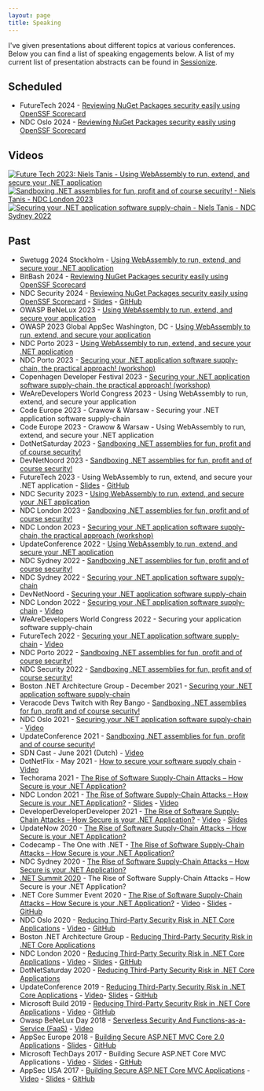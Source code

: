 ```yaml
---
layout: page
title: Speaking
---
```


I've given presentations about different topics at various conferences. Below you can find a list of speaking engagements below. A list of my current list of presentation abstracts can be found in [Sessionize](https://sessionize.com/nielstanis/).

## Scheduled

- FutureTech 2024 - [Reviewing NuGet Packages security easily using OpenSSF Scorecard](https://futuretech.nl/timetable/)
- NDC Oslo 2024 - [Reviewing NuGet Packages security easily using OpenSSF Scorecard](https://ndcoslo.com/agenda/reviewing-nuget-packages-security-easily-using-openssf-scorecard-0ad8/0reiuniivy3)

## Videos

[![Future Tech 2023: Niels Tanis - Using WebAssembly to run, extend, and secure your .NET application](https://img.youtube.com/vi/6W25YjFFpJY/0.jpg)](https://www.youtube.com/watch?v=6W25YjFFpJY "Future Tech 2023: Niels Tanis - Using WebAssembly to run, extend, and secure your .NET application")
[![Sandboxing .NET assemblies for fun, profit and of course security! - Niels Tanis - NDC London 2023](https://img.youtube.com/vi/NxV19P7VKyI/0.jpg)](https://www.youtube.com/watch?v=NxV19P7VKyI "Sandboxing .NET assemblies for fun, profit and of course security! - Niels Tanis - NDC London 2023")
[![Securing your .NET application software supply-chain - Niels Tanis - NDC Sydney 2022](https://img.youtube.com/vi/mFiAhYaKao4/0.jpg)](https://www.youtube.com/watch?v=mFiAhYaKao4 "Securing your .NET application software supply-chain - Niels Tanis - NDC Sydney 2022")


## Past

- Swetugg 2024 Stockholm - [Using WebAssembly to run, extend, and secure your .NET application](https://swetugg.se/sthlm-2024/speakers/niels-tanis)
- BitBash 2024 - [Reviewing NuGet Packages security easily using OpenSSF Scorecard](https://www.bitbash.nl)
- NDC Security 2024 - [Reviewing NuGet Packages security easily using OpenSSF Scorecard](https://ndc-security.com/agenda/assessing-nuget-packages-more-easily-with-security-scorecards-0x8x/01l9zdcmcx1) - [Slides](https://github.com/nielstanis/ndcsecurity2024/blob/main/Slides/NuGetSSC.pdf) - [GitHub](https://github.com/nielstanis/NDCSecurity2024/blob/main/)
- OWASP BeNeLux 2023 - [Using WebAssembly to run, extend, and secure your application](https://www.owaspbenelux.eu/program/talks#Niels-Tanis)
- OWASP 2023 Global AppSec Washington, DC - [Using WebAssembly to run, extend, and secure your application](https://owasp2023globalappsecwashin.sched.com/event/1OM3A/using-webassembly-to-run-extend-and-secure-your-application)
- NDC Porto 2023 - [Using WebAssembly to run, extend, and secure your .NET application](https://ndcporto.com/agenda/using-webassembly-to-run-extend-and-secure-your-net-application-0njh/0c3ybbuclrf)
- NDC Porto 2023 - [Securing your .NET application software supply-chain, the practical approach! (workshop)](https://ndcporto.com/agenda/part-12-securing-your-net-application-software-supply-chain-the-practical-approach-workshop-0ty2/0p80w24d3ya)
- Copenhagen Developer Festival 2023 - [Securing your .NET application software supply-chain, the practical approach! (workshop)](https://cphdevfest.com/speakers/niels-tanis)
- WeAreDevelopers World Congress 2023 - Using WebAssembly to run, extend, and secure your application
- Code Europe 2023 - Crawow & Warsaw - Securing your .NET application software supply-chain 
- Code Europe 2023 - Crawow & Warsaw - Using WebAssembly to run, extend, and secure your .NET application
- DotNetSaturday 2023 - [Sandboxing .NET assemblies for fun, profit and of course security!](https://dotnedsaturday.nl/sessions/sandboxing-net-assemblies-for-fun-profit-and-of-course-security/)
- DevNetNoord 2023 - [Sandboxing .NET assemblies for fun, profit and of course security!](https://devnetnoord.nl/#sandboxingdotnet) 
- FutureTech 2023 - Using WebAssembly to run, extend, and secure your .NET application - [Slides](https://github.com/nielstanis/FutureTech2023/blob/main/Slides/FutureTech2023-WASM.pdf) - [GitHub](https://github.com/nielstanis/FutureTech2023)
- NDC Security 2023 - [Using WebAssembly to run, extend, and secure your .NET application](https://ndc-security.com/agenda/using-webassembly-to-run-extend-and-secure-your-net-application-0dlk/0osljmitryd)
- NDC London 2023 - [Sandboxing .NET assemblies for fun, profit and of course security!](https://ndclondon.com/agenda/sandboxing-net-assemblies-for-fun-profit-and-of-course-security-0el1/07vtzib2mwo) 
- NDC London 2023 - [Securing your .NET application software supply-chain, the practical approach (workshop)](https://ndclondon.com/agenda/securing-your-net-application-software-supply-chain-the-practical-approach-0f2f/0nye43itic8)
- UpdateConference 2022 - [Using WebAssembly to run, extend, and secure your .NET application](https://www.updateconference.net/en/2022/session/using-webassembly-to-run--extend--and-secure-your--net-application)
- NDC Sydney 2022 - [Sandboxing .NET assemblies for fun, profit and of course security!](https://ndcsydney.com/agenda/sandboxing-net-assemblies-for-fun-profit-and-of-course-security-08rl/0iqp154v9q3)
- NDC Sydney 2022 - [Securing your .NET application software supply-chain](https://ndcsydney.com/agenda/securing-your-net-application-software-supply-chain-0v8x/0smzhm3kpdd)
- DevNetNoord - [Securing your .NET application software supply-chain](https://devnetnoord.nl/#supplychain)
- NDC London 2022 - [Securing your .NET application software supply-chain](https://ndclondon.com/agenda/securing-your-net-application-software-supply-chain-0ei3/068cz2it38a) - [Video](https://www.youtube.com/watch?v=n9_dqtDy-2U)
- WeAreDevelopers World Congress 2022 - Securing your application software supply-chain
- FutureTech 2022 - [Securing your .NET application software supply-chain](https://futuretech.nl/speakers/) - [Video](https://www.youtube.com/watch?v=Fr5I0I5Komc)
- NDC Porto 2022 - [Sandboxing .NET assemblies for fun, profit and of course security!](https://ndcporto.com/agenda/sandboxing-net-assemblies-for-fun-profit-and-of-course-security-0hlu/0iujiv7s3s8)
- NDC Security 2022 - [Sandboxing .NET assemblies for fun, profit and of course security!](https://ndc-security.com/agenda/sandboxing-net-assemblies-for-fun-profit-and-of-course-security-0i0c/0xcpe4sdeb0)
- Boston .NET Architecture Group - December 2021 - [Securing your .NET application software supply-chain](https://youtu.be/tQ5I0xhEPbU)
- Veracode Devs Twitch with Rey Bango - [Sandboxing .NET assemblies for fun, profit and of course security!](https://www.twitch.tv/videos/1232606941)
- NDC Oslo 2021 - [Securing your .NET application software supply-chain](https://ndcoslo.com/agenda/securing-your-net-application-software-supply-chain-0r3p/0kkmn6y5kis) - [Video](https://www.youtube.com/watch?v=AFa-P9tvag4)
- UpdateConference 2021 - [Sandboxing .NET assemblies for fun, profit and of course security!](https://www.updateconference.net/en/2021/session/sandboxing--net-assemblies-for-fun--profit-and-of-course-security-)
- SDN Cast - June 2021 (Dutch) - [Video](https://www.youtube.com/watch?v=_3ufFpvvUts&list=PLC5P51a_60YH91NE65bmUXgVxPsfCaxtC&index=3)
- DotNetFlix - May 2021 - [How to secure your software supply chain]() - [Video](https://www.youtube.com/watch?v=J95hRshfF5w)
- Techorama 2021 - [The Rise of Software Supply-Chain Attacks – How Secure is your .NET Application?](https://www.techorama.nl/agenda/session/the-rise-of-software-supplychain-attacks-how-secure-is-your-net-application/)
- NDC London 2021 - [The Rise of Software Supply-Chain Attacks – How Secure is your .NET Application?](https://ndc-london.com/agenda/the-rise-of-software-supply-chain-attacks-how-secure-is-your-net-application-05do/00ql86xtiwj) - [Slides]() - [Video](https://www.youtube.com/watch?v=yiNHhaX-adY)
- DeveloperDeveloperDeveloper 2021 - [The Rise of Software Supply-Chain Attacks – How Secure is your .NET Application?](https://www.developerdeveloperdeveloper.com/) - [Video](https://www.youtube.com/watch?v=5RDfmyBGLcA) - [Slides](https://github.com/nielstanis/ddd2020/blob/main/Slides/DDD2020-supplychain.pdf)
- UpdateNow 2020 - [The Rise of Software Supply-Chain Attacks – How Secure is your .NET Application?](https://www.updateconference.net/en/2020/session/the-rise-of-software-supply-chain-attacks-%E2%80%93-how-secure-is-your--net-application-)
- Codecamp - The One with .NET - [The Rise of Software Supply-Chain Attacks – How Secure is your .NET Application?](https://codecamp.ro/dot-net-conference#speakers)
- NDC Sydney 2020 - [The Rise of Software Supply-Chain Attacks – How Secure is your .NET Application?](https://ndcsydney.com/agenda/the-rise-of-software-supply-chain-attacks-how-secure-is-your-net-application-0fir/0vmum2zcdls)
- [.NET Summit 2020](https://dotnetsummit.by/#speakers/) - The Rise of Software Supply-Chain Attacks – How Secure is your .NET Application?
- .NET Core Summer Event 2020 - [The Rise of Software Supply-Chain Attacks – How Secure is your .NET Application?](https://www.dncse.nl/sessions/the-rise-of-software-supply-chain-attacks-how-secure-is-your-net-application/) - [Video](https://www.youtube.com/watch?v=Pl7fiNbJAd4&t=14303s) - [Slides](https://github.com/nielstanis/dncse2020/blob/main/Slides/DNCSE2020-RiseOfSupplyChainAttacks-Notes.pdf) - [GitHub](https://github.com/nielstanis/dncse2020/)
- NDC Oslo 2020 - [Reducing Third-Party Security Risk in .NET Core Applications](https://ndcoslo.com/talk/reducing-third-party-security-risk-in-net-core-applications/) - [Video](https://www.youtube.com/watch?v=XAPP-hM4ZPQ) - [GitHub](https://github.com/nielstanis/ndclondon2020/)
- Boston .NET Architecture Group - [Reducing Third-Party Security Risk in .NET Core Applications](https://www.meetup.com/en-AU/Boston-NET-Architecture-Group/events/bbjgjrybcjbwb/)
- NDC London 2020 - [Reducing Third-Party Security Risk in .NET Core Applications](https://ndc-london.com/talk/reducing-third-party-security-risk-in-net-core-applications/) - [Video](https://www.youtube.com/watch?v=jA72XrgB_gw) - [Slides](https://github.com/nielstanis/ndclondon2020/blob/master/Slides/NDCSlides.pdf) - [GitHub](https://github.com/nielstanis/ndclondon2020/)
- DotNetSaturday 2020 - [Reducing Third-Party Security Risk in .NET Core Applications](https://dotnedsaturday.nl/sessions/reducing-third-party-security-risk-in-net-core-applications/)
- UpdateConference 2019 - [Reducing Third-Party Security Risk in .NET Core Applications](https://www.updateconference.net/en/2019/speaker/niels-tanis) - [Video](https://www.youtube.com/watch?v=OSrWTxnoMuI)- [Slides](https://github.com/nielstanis/updateconf2019/blob/master/Slides/UpdateConferenceFinal.pdf) - [GitHub](https://github.com/nielstanis/updateconf2019/)
- Microsoft Build 2019 - [Reducing Third-Party Security Risk in .NET Core Applications](https://mybuild.techcommunity.microsoft.com/sessions/77171) - [Video](https://www.youtube.com/watch?v=2QogqhYnsl0) - [GitHub](https://github.com/nielstanis/msbuild2019)
- Owasp BeNeLux Day 2018 - [Serverless Security And Functions-as-a-Service (FaaS)](https://wiki.owasp.org/index.php/OWASP_BeNeLux-Days_2018) - [Video](https://www.youtube.com/watch?v=wuvGmXN0n6Q)
- AppSec Europe 2018 - [Building Secure ASP.NET MVC Core 2.0 Applications](https://appseceurope2018a.sched.com/event/EgXl/building-secure-aspnet-core-mvc-20-applications) - [Slides](https://github.com/nielstanis/AppSecEU2018/blob/master/Slides/AppSecEU%2B-%2BBuilding%2BSecure%2BASP.NET%2BCore%2B2.0%2BMVC%2BApplications.pdf) - [GitHub](https://github.com/nielstanis/AppSecEU2018/)
- Microsoft TechDays 2017 - Building Secure ASP.NET Core MVC Applications - [Video](https://www.youtube.com/watch?v=HmZe6_bXjts) - [Slides](https://github.com/nielstanis/TechDays2017/blob/master/Slides/Building%20Secure%20ASP.NET%20Core%20MVC%20Applications.pdf) - [GitHub](https://github.com/nielstanis/TechDays2017)
- AppSec USA 2017 - [Building Secure ASP.NET Core MVC Applications](https://appsecusa2017.sched.com/event/B25s/building-secure-aspnet-core-mvc-applications?iframe=yes&w=100%&sidebar=no&bg=no) - [Video](https://www.youtube.com/watch?v=0LAQZDNty0E) - [Slides](https://github.com/nielstanis/AppSecUSA2017/blob/master/Slides/AppSecUS%20-%20Building%20Secure%20ASP.NET%20Core%20MVC%20Applications.pdf) - [GitHub](https://github.com/nielstanis/AppSecUSA2017)
